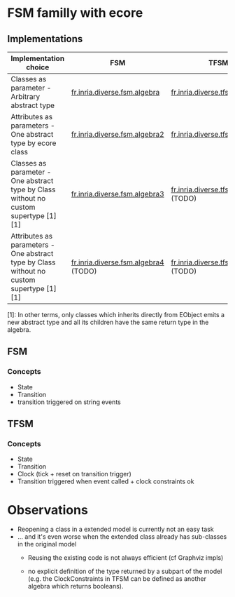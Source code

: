 # FSM familly with ecore

## Implementations

| Implementation choice                    | FSM                                      | TFSM                                     |
| ---------------------------------------- | ---------------------------------------- | ---------------------------------------- |
| Classes as parameter - Arbitrary abstract type | [fr.inria.diverse.fsm.algebra](fr.inria.diverse.fsm.algebra) | [fr.inria.diverse.tfsm.algebra](fr.inria.diverse.tfsm.algebra) |
| Attributes as parameters - One abstract type by ecore class | [fr.inria.diverse.fsm.algebra2](fr.inria.diverse.fsm.algebra2) | [fr.inria.diverse.tfsm.algebra2](fr.inria.diverse.tfsm.algebra2) |
| Classes as parameter - One abstract type by Class without no custom supertype [1][1] | [fr.inria.diverse.fsm.algebra3](fr.inria.diverse.fsm.algebra3) | [fr.inria.diverse.tfsm.algebra3](fr.inria.diverse.tfsm.algebra3) (TODO) |
| Attributes as parameters - One abstract type by Class without no custom supertype [1][1] | [fr.inria.diverse.fsm.algebra4](fr.inria.diverse.fsm.algebra4) (TODO) | [fr.inria.diverse.tfsm.algebra4](fr.inria.diverse.tfsm.algebra4) (TODO) |

[1]: In other terms, only classes which inherits directly from EObject emits a new abstract type and all its children have the same return type in the algebra.

## FSM

### Concepts

- State
- Transition
- transition triggered on string events

## TFSM

### Concepts

- State
- Transition
- Clock (tick + reset on transition trigger)
- Transition triggered when event called + clock constraints ok

# Observations
*   Reopening a class in a extended model is currently not an easy task
*   ... and it's even worse when the extended class already has sub-classes in the original model
    * Reusing the existing code is not always efficient (cf Graphviz impls)
    * no explicit definition of the type returned by a subpart of the model (e.g. the ClockConstraints in TFSM can be defined as another algebra which returns booleans).

      ​
